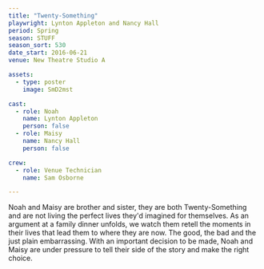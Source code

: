 ```yaml
---
title: "Twenty-Something"
playwright: Lynton Appleton and Nancy Hall
period: Spring
season: STUFF
season_sort: 530
date_start: 2016-06-21
venue: New Theatre Studio A

assets:
  - type: poster
    image: SmD2mst

cast:
  - role: Noah
    name: Lynton Appleton
    person: false 
  - role: Maisy
    name: Nancy Hall 
    person: false  

crew:
  - role: Venue Technician
    name: Sam Osborne 

---
```


Noah and Maisy are brother and sister, they are both Twenty-Something and are not living the perfect lives they'd imagined for themselves. As an argument at a family dinner unfolds, we watch them retell the moments in their lives that lead them to where they are now. The good, the bad and the just plain embarrassing. With an important decision to be made, Noah and Maisy are under pressure to tell their side of the story and make the right choice.
